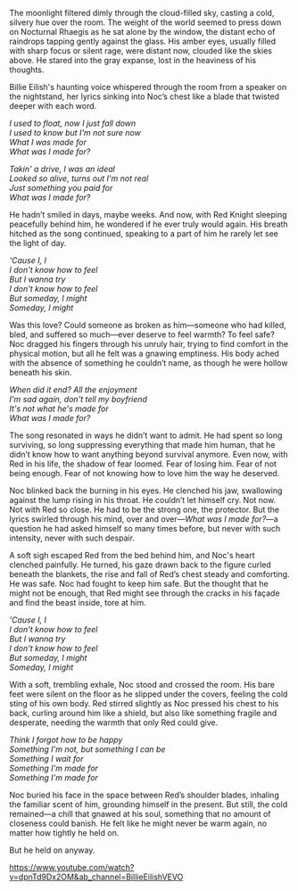 The moonlight filtered dimly through the cloud-filled sky, casting a cold, silvery hue over the room. The weight of the world seemed to press down on Nocturnal Rhaegis as he sat alone by the window, the distant echo of raindrops tapping gently against the glass. His amber eyes, usually filled with sharp focus or silent rage, were distant now, clouded like the skies above. He stared into the gray expanse, lost in the heaviness of his thoughts.

Billie Eilish's haunting voice whispered through the room from a speaker on the nightstand, her lyrics sinking into Noc’s chest like a blade that twisted deeper with each word.

*I used to float, now I just fall down*  
*I used to know but I'm not sure now*  
*What I was made for*  
*What was I made for?*

*Takin' a drive, I was an ideal*  
*Looked so alive, turns out I'm not real*  
*Just something you paid for*  
*What was I made for?*

He hadn’t smiled in days, maybe weeks. And now, with Red Knight sleeping peacefully behind him, he wondered if he ever truly would again. His breath hitched as the song continued, speaking to a part of him he rarely let see the light of day.

*'Cause I, I*  
*I don't know how to feel*  
*But I wanna try*  
*I don't know how to feel*  
*But someday, I might*  
*Someday, I might*

Was this love? Could someone as broken as him—someone who had killed, bled, and suffered so much—ever deserve to feel warmth? To feel safe? Noc dragged his fingers through his unruly hair, trying to find comfort in the physical motion, but all he felt was a gnawing emptiness. His body ached with the absence of something he couldn’t name, as though he were hollow beneath his skin.

*When did it end? All the enjoyment*  
*I'm sad again, don't tell my boyfriend*  
*It's not what he's made for*  
*What was I made for?*

The song resonated in ways he didn’t want to admit. He had spent so long surviving, so long suppressing everything that made him human, that he didn’t know how to want anything beyond survival anymore. Even now, with Red in his life, the shadow of fear loomed. Fear of losing him. Fear of not being enough. Fear of not knowing how to love him the way he deserved.

Noc blinked back the burning in his eyes. He clenched his jaw, swallowing against the lump rising in his throat. He couldn’t let himself cry. Not now. Not with Red so close. He had to be the strong one, the protector. But the lyrics swirled through his mind, over and over—_What was I made for?_—a question he had asked himself so many times before, but never with such intensity, never with such despair.

A soft sigh escaped Red from the bed behind him, and Noc's heart clenched painfully. He turned, his gaze drawn back to the figure curled beneath the blankets, the rise and fall of Red’s chest steady and comforting. He was safe. Noc had fought to keep him safe. But the thought that he might not be enough, that Red might see through the cracks in his façade and find the beast inside, tore at him.

*'Cause I, I*  
*I don't know how to feel*  
*But I wanna try*  
*I don't know how to feel*  
*But someday, I might*  
*Someday, I might*

With a soft, trembling exhale, Noc stood and crossed the room. His bare feet were silent on the floor as he slipped under the covers, feeling the cold sting of his own body. Red stirred slightly as Noc pressed his chest to his back, curling around him like a shield, but also like something fragile and desperate, needing the warmth that only Red could give.

*Think I forgot how to be happy*  
*Something I'm not, but something I can be*  
*Something I wait for*  
*Something I'm made for*  
*Something I'm made for*

Noc buried his face in the space between Red’s shoulder blades, inhaling the familiar scent of him, grounding himself in the present. But still, the cold remained—a chill that gnawed at his soul, something that no amount of closeness could banish. He felt like he might never be warm again, no matter how tightly he held on.

But he held on anyway.

https://www.youtube.com/watch?v=dpnTd9Dx2OM&ab_channel=BillieEilishVEVO